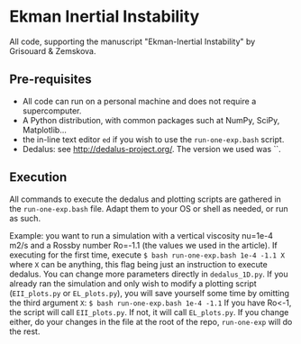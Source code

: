 # Ekman Inertial Instability

All code, supporting the manuscript "Ekman-Inertial Instability" by Grisouard & Zemskova.

## Pre-requisites
* All code can run on a personal machine and does not require a supercomputer.
* A Python distribution, with common packages such at NumPy, SciPy, Matplotlib...
* the in-line text editor `ed` if you wish to use the `run-one-exp.bash` script.
* Dedalus: see http://dedalus-project.org/. The version we used was ``.

## Execution

All commands to execute the dedalus and plotting scripts are gathered in the `run-one-exp.bash` file. Adapt them to your OS or shell as needed, or run as such.

Example: you want to run a simulation with a vertical viscosity nu=1e-4 m2/s and a Rossby number Ro=-1.1 (the values we used in the article). If executing for the first time, execute
```$ bash run-one-exp.bash 1e-4 -1.1 X```
where `X` can be anything, this flag being just an instruction to execute dedalus. You can change more parameters directly in `dedalus_1D.py`. If you already ran the simulation and only wish to modify a plotting script (`EII_plots.py` or `EL_plots.py`), you will save yourself some time by omitting the third argument `X`:
```$ bash run-one-exp.bash 1e-4 -1.1```
If you have Ro<-1, the script will call `EII_plots.py`. If not, it will call `EL_plots.py`.
If you change either, do your changes in the file at the root of the repo, `run-one-exp` will do the rest.
